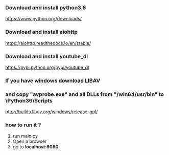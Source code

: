 ### Download and install python3.6
https://www.python.org/downloads/

### Download and install aiohttp 
https://aiohttp.readthedocs.io/en/stable/

### Download and install youtube_dl
https://pypi.python.org/pypi/youtube_dl

### If you have windows download LIBAV 
### and copy "avprobe.exe" and all DLLs from "/win64/usr/bin" to \Python36\Scripts
http://builds.libav.org/windows/release-gpl/

### how to run it ? 
1. run main.py 
2. Open a browser
3. go to **localhost:8080**
